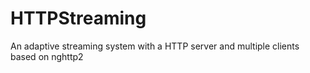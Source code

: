 # HTTPStreaming
An adaptive streaming system with a HTTP server and multiple clients based on nghttp2
